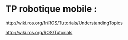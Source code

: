 # TP robotique mobile : 
http://wiki.ros.org/fr/ROS/Tutorials/UnderstandingTopics
	
http://wiki.ros.org/ROS/Tutorials
